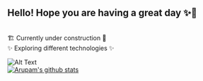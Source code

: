 ## Hello! Hope you are having a great day ✨👋
<br>
  🏗️ Currently under construction 🚧<br>
  ✨ Exploring different technologies ✨<br>

![Alt Text](https://media.giphy.com/media/hvN3SkNMRSB7mZa8JL/giphy.gif) 
<br> 
[![Arupam's github stats](https://github-readme-stats.vercel.app/api?username=arupam&show_icons=true&theme=radical)](https://github.com/anuraghazra/github-readme-stats)


<!--
**arupam/arupam** is a ✨ _special_ ✨ repository because its `README.md` (this file) appears on your GitHub profile.

Here are some ideas to get you started:

- 🔭 I’m currently working on ...
- 🌱 I’m currently learning ...
- 👯 I’m looking to collaborate on ...
- 🤔 I’m looking for help with ...
- 💬 Ask me about ...
- 📫 How to reach me: ...
- 😄 Pronouns: ...
- ⚡ Fun fact: ...
-->
